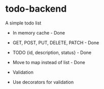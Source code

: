 # todo-backend
A simple todo list
- In memory cache - Done
- GET, POST, PUT, DELETE, PATCH - Done
- TODO {id, description, status} - Done

- Move to map instead of list - Done
- Validation
- Use decorators for validation
